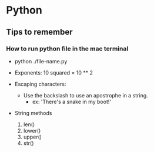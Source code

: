 # Python

## Tips to remember

### How to run python file in the mac terminal
  *  python ./file-name.py  

* Exponents: 10 squared = 10 ** 2

* Escaping characters:
  * Use the backslash to use an apostrophe in a string.
    * ex: 'There\'s a snake in my boot!'

* String methods
   1. len()
   2. lower()
   3. upper()
   4. str()
